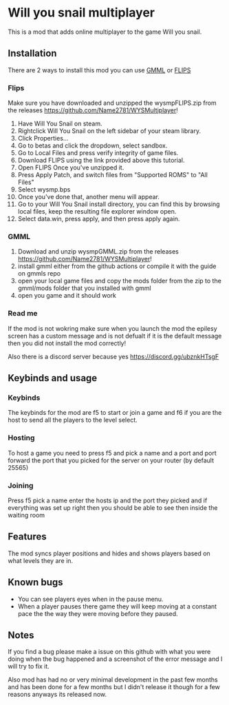 

# Will you snail multiplayer

This is a mod that adds online multiplayer to the game Will you snail.

## Installation

There are 2 ways to install this mod you can use [GMML](https://github.com/cgytrus/gmml) or [FLIPS](https://dl.smwcentral.net/11474/floating.zip)

### Flips
 Make sure you have downloaded and unzipped the wysmpFLIPS.zip from the releases https://github.com/Name2781/WYSMultiplayer! 

   1. Have Will You Snail on steam.
   2. Rightclick Will You Snail on the left sidebar of your steam library.
   3. Click Properties...
   4. Go to betas and click the dropdown, select sandbox.
   5. Go to Local Files and press verify integrity of game files.
   6. Download FLIPS using the link provided above this tutorial.
   7. Open FLIPS Once you've unzipped it.
   8. Press Apply Patch, and switch files from "Supported ROMS" to "All Files"
   9. Select wysmp.bps
   10. Once you've done that, another menu will appear.
   11. Go to your Will You Snail install directory, you can find this by browsing local files, keep the resulting file explorer window open.
   12. Select data.win, press apply, and then press apply again.

### GMML

   1. Download and unzip wysmpGMML.zip from the  releases https://github.com/Name2781/WYSMultiplayer! 
   2. install gmml either from the github actions or compile it with the guide on gmmls repo
   3. open your local game files and copy the mods folder from the zip to the gmml/mods folder that you installed with gmml
   4. open you game and it should work
    
### Read me

   If the mod is not wokring make sure when you launch the mod the epilesy screen has a custom message and is not defualt if it is the default message then you did not install the mod correctly!
    
   Also there is a discord server because yes https://discord.gg/ubznkHTsgF

## Keybinds and usage

### Keybinds 

   The keybinds for the mod are f5 to start or join a game and f6 if you are the host to send all the players to the level select.
    
### Hosting

To host a game you need to press f5 and pick a name and a port and port forward the port that you picked for the server on your router (by default 25565)

### Joining 

Press f5 pick a name enter the hosts ip and the port they picked and if everything was set up right then you should be able to see then inside the waiting room

## Features

The mod syncs player positions and hides and shows players based on what levels they are in.

## Known bugs

- You can see players eyes when in the pause menu.
- When a player pauses there game they will keep moving at a constant pace the the way they were moving before they paused.

## Notes

If you find a bug please make a issue on this github with what you were doing when the bug happened and a screenshot of the error message and I will try to fix it.

Also mod has had no or very minimal development in the past few months and has been done for a few months but I didn't release it though for a few reasons anyways its released now.
